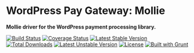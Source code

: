 # WordPress Pay Gateway: Mollie

**Mollie driver for the WordPress payment processing library.**

[![Build Status](https://travis-ci.org/wp-pay-gateways/mollie.svg?branch=develop)](https://travis-ci.org/wp-pay-gateways/mollie)
[![Coverage Status](https://coveralls.io/repos/wp-pay-gateways/mollie/badge.png?branch=develop)](https://coveralls.io/r/wp-pay-gateways/mollie?branch=develop)
[![Latest Stable Version](https://poser.pugx.org/wp-pay-gateways/mollie/v/stable.svg)](https://packagist.org/packages/wp-pay-gateways/mollie)
[![Total Downloads](https://poser.pugx.org/wp-pay-gateways/mollie/downloads.svg)](https://packagist.org/packages/wp-pay-gateways/mollie)
[![Latest Unstable Version](https://poser.pugx.org/wp-pay-gateways/mollie/v/unstable.svg)](https://packagist.org/packages/wp-pay-gateways/mollie)
[![License](https://poser.pugx.org/wp-pay-gateways/mollie/license.svg)](https://packagist.org/packages/wp-pay-gateways/mollie)
[![Built with Grunt](https://cdn.gruntjs.com/builtwith.png)](http://gruntjs.com/)
